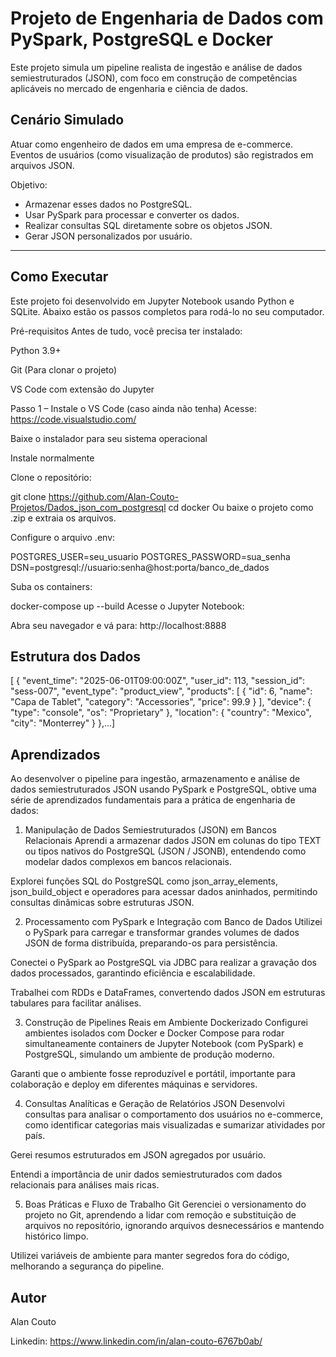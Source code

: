 # Projeto de Engenharia de Dados com PySpark, PostgreSQL e Docker

Este projeto simula um pipeline realista de ingestão e análise de dados semiestruturados (JSON), com foco em construção de competências aplicáveis no mercado de engenharia e ciência de dados.

## Cenário Simulado

Atuar como engenheiro de dados em uma empresa de e-commerce. Eventos de usuários (como visualização de produtos) são registrados em arquivos JSON. 

Objetivo:

- Armazenar esses dados no PostgreSQL.
- Usar PySpark para processar e converter os dados.
- Realizar consultas SQL diretamente sobre os objetos JSON.
- Gerar JSON personalizados por usuário.

---

## Como Executar

Este projeto foi desenvolvido em Jupyter Notebook usando Python e SQLite. Abaixo estão os passos completos para rodá-lo no seu computador.

Pré-requisitos
Antes de tudo, você precisa ter instalado:

Python 3.9+

Git (Para clonar o projeto)

VS Code com extensão do Jupyter

Passo 1 – Instale o VS Code (caso ainda não tenha)
Acesse: https://code.visualstudio.com/

Baixe o instalador para seu sistema operacional

Instale normalmente

Clone o repositório:

git clone https://github.com/Alan-Couto-Projetos/Dados_json_com_postgresql cd docker
Ou baixe o projeto como .zip e extraia os arquivos.

Configure o arquivo .env:

POSTGRES_USER=seu_usuario
POSTGRES_PASSWORD=sua_senha
DSN=postgresql://usuario:senha@host:porta/banco_de_dados

Suba os containers:

docker-compose up --build
Acesse o Jupyter Notebook:

Abra seu navegador e vá para: http://localhost:8888

## Estrutura dos Dados

[
  {
    "event_time": "2025-06-01T09:00:00Z",
    "user_id": 113,
    "session_id": "sess-007",
    "event_type": "product_view",
    "products": [
      {
        "id": 6,
        "name": "Capa de Tablet",
        "category": "Accessories",
        "price": 99.9
      }
    ],
    "device": {
      "type": "console",
      "os": "Proprietary"
    },
    "location": {
      "country": "Mexico",
      "city": "Monterrey"
    }
  },...]

## Aprendizados

Ao desenvolver o pipeline para ingestão, armazenamento e análise de dados semiestruturados JSON usando PySpark e PostgreSQL, obtive uma série de aprendizados fundamentais para a prática de engenharia de dados:

1. Manipulação de Dados Semiestruturados (JSON) em Bancos Relacionais
Aprendi a armazenar dados JSON em colunas do tipo TEXT ou tipos nativos do PostgreSQL (JSON / JSONB), entendendo como modelar dados complexos em bancos relacionais.

Explorei funções SQL do PostgreSQL como json_array_elements, json_build_object e operadores para acessar dados aninhados, permitindo consultas dinâmicas sobre estruturas JSON.

2. Processamento com PySpark e Integração com Banco de Dados
Utilizei o PySpark para carregar e transformar grandes volumes de dados JSON de forma distribuída, preparando-os para persistência.

Conectei o PySpark ao PostgreSQL via JDBC para realizar a gravação dos dados processados, garantindo eficiência e escalabilidade.

Trabalhei com RDDs e DataFrames, convertendo dados JSON em estruturas tabulares para facilitar análises.

3. Construção de Pipelines Reais em Ambiente Dockerizado
Configurei ambientes isolados com Docker e Docker Compose para rodar simultaneamente containers de Jupyter Notebook (com PySpark) e PostgreSQL, simulando um ambiente de produção moderno.

Garanti que o ambiente fosse reproduzível e portátil, importante para colaboração e deploy em diferentes máquinas e servidores.

4. Consultas Analíticas e Geração de Relatórios JSON
Desenvolvi consultas para analisar o comportamento dos usuários no e-commerce, como identificar categorias mais visualizadas e sumarizar atividades por país.

Gerei resumos estruturados em JSON agregados por usuário.

Entendi a importância de unir dados semiestruturados com dados relacionais para análises mais ricas.

5. Boas Práticas e Fluxo de Trabalho Git
Gerenciei o versionamento do projeto no Git, aprendendo a lidar com remoção e substituição de arquivos no repositório, ignorando arquivos desnecessários e mantendo histórico limpo.

Utilizei variáveis de ambiente para manter segredos fora do código, melhorando a segurança do pipeline.

## Autor
Alan Couto

Linkedin: https://www.linkedin.com/in/alan-couto-6767b0ab/
